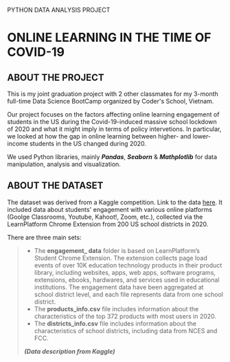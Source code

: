 PYTHON DATA ANALYSIS PROJECT
# ONLINE LEARNING IN THE TIME OF COVID-19 

## ABOUT THE PROJECT 

This is my joint graduation project with 2 other classmates for my 3-month full-time Data Science BootCamp organized by Coder's School, Vietnam. 

Our project focuses on the factors affecting online learning engagement of students in the US during the Covid-19-induced massive school lockdown of 2020 and what it might imply in terms of policy intervetions. In particular, we looked at how the gap in online learning between higher- and lower-income students in the US changed during 2020. 

We used Python libraries, mainly ***Pandas***, ***Seaborn*** & ***Mathplotlib*** for data manipulation, analysis and visualization. 

## ABOUT THE DATASET 
The dataset was derived from a Kaggle competition. Link to the data [here](https://www.kaggle.com/competitions/learnplatform-covid19-impact-on-digital-learning/discussion). It included data about students' engagement with various online platforms (Goolge Classrooms, Youtube, Kahoot!, Zoom, etc.), collected via the LearnPlatform Chrome Extension from 200 US school districts in 2020.

There are three main sets:  
> * The **engagement_ data** folder is based on LearnPlatform’s Student Chrome Extension. The extension collects page load events of over 10K education technology products in their product library, including websites, apps, web apps, software programs, extensions, ebooks, hardwares, and services used in educational institutions. The engagement data have been aggregated at school district level, and each file represents data from one school district.  
> * The **products_info.csv** file includes information about the characteristics of the top 372 products with most users in 2020.  
> * The **districts_info.csv** file includes information about the characteristics of school districts, including data from NCES and FCC.  
> 
> ***(Data description from Kaggle)***


